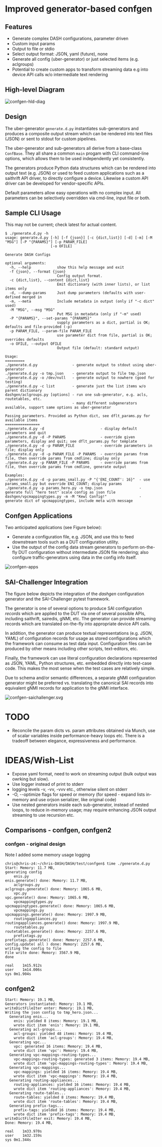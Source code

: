 # Improved generator-based confgen
## Features
* Generate complex DASH configurations, parameter driven
* Custom input params
* Output to file or stdio
* Select output format: JSON, yaml (future), none
* Generate all config (uber-generator) or just selected items (e.g. aclgroups)
* Potential to create custom apps to transform streaming data e.g into device API calls w/o intermediate text rendering
## High-level Diagram

![confgen-hld-diag](confgen-hld-diag.svg)

## Design
The uber-generator `generate.d.py` instantiates sub-generators and produces a composite output stream which can be rendered into text files (JSON) or sent to stdout for custom pipelines.

The uber-generator and sub-generators all derive from a base-class `ConfBase`. They all share a common `main` progam with CLI command-line options, which allows them to be used independently yet consistently.

The generators produce Python data structures which can be rendered into output text (e.g. JSON) or used to feed custom applications such as a saithrift API driver, to directly configure a device. Likewise a custom API driver can be developed for vendor-specific APIs.

Default parameters allow easy operations with no complex input. All parameters can be selectively overridden via cmd-line, input file or both.

## Sample CLI Usage
This may not be current; check latest for actual content.
```
$ ./generate.d.py -h
usage: generate.d.py [-h] [-f {json}] [-c {dict,list}] [-d] [-m] [-M "MSG"] [-P "{PARAMS}"] [-p PARAM_FILE]
                     [-o OFILE]

Generate DASH Configs

optional arguments:
  -h, --help            show this help message and exit
  -f {json}, --format {json}
                        Config output format.
  -c {dict,list}, --content {dict,list}
                        Emit dictionary (with inner lists), or list items only
  -d, --dump-params     Just dump parameters (defaults with user-defined merged in
  -m, --meta            Include metadata in output (only if "-c dict" used)
  -M "MSG", --msg "MSG"
                        Put MSG in metadata (only if "-m" used)
  -P "{PARAMS}", --set-params "{PARAMS}"
                        supply parameters as a dict, partial is OK; defaults and file-provided (-p)
  -p PARAM_FILE, --param-file PARAM_FILE
                        use parameter dict from file, partial is OK; overrides defaults
  -o OFILE, --output OFILE
                        Output file (default: standard output)

Usage:
=========
./generate.d.py                - generate output to stdout using uber-generator
./generate.d.py -o tmp.json    - generate output to file tmp.json
./generate.d.py -o /dev/null   - generate output to nowhere (good for testing)
./generate.d.py -c list        - generate just the list items w/o parent dictionary
dashgen/aclgroups.py [options] - run one sub-generator, e.g. acls, routetables, etc.
                               - many different subgenerators available, support same options as uber-generator

Passing parameters. Provided as Python dict, see dflt_params.py for available items
================
./generate.d.py -d                          - display default parameters and quit
./generate.d.py -d -P PARAMS                - override given parameters, display and quit; see dflt_params.py for template
./generate.d.py -d -p PARAM_FILE            - override parameters in file; display only
./generate.d.py -d -p PARAM_FILE -P PARAMS  - override params from file, then override params from cmdline; display only
./generate.d.py -p PARAM_FILE -P PARAMS     - override params from file, then override params from cmdline, generate output

Examples:
./generate.d.py -d -p params_small.py -P "{'ENI_COUNT': 16}"  - use params_small.py but override ENI_COUNT; display params
./generate.d.py -p params_hero.py -o tmp.json                 - generate full "hero test" scale config as json file
dashgen/vpcmappingtypes.py -m -M "Kewl Config!"               - generate dict of vpcmappingtypes, include meta with message            
```
## Confgen Applications
Two anticipated applications (see Figure below):
* Generate a configuration file, e.g. JSON, and use this to feed downstream tools such as a DUT configuration utility.
* Use the output of the config data stream generators to perform on-the-fly DUT configuration without intermediate JSON file rendering; also configure traffic-generators using data in the config info itself.

![confgen-apps](confgen-apps.svg)

## SAI-Challenger Integration
The figure below depicts the integration of the *dashgen* configuration generator and the SAI-Challenger pytest framework.

The generator is one of several options to produce SAI configuration *records* which are applied to the DUT via one of several possible APIs, including saithrift, sairedis, gNMI, etc. The generator can provide streaming records which are translated on-the-fly into appropriate device API calls.

In addition, the generator can produce textual representations (e.g. JSON, YAML) of configuration records for usage as stored configurations which the framework can consume as test data input. Configuration files can be produced by other means including other scripts, text-editors, etc.

Finally, the framework can use literal configuration declarations represented as JSON, YAML, Python structures, etc. embedded directly into test-case code. This makes the most sense when the test cases are relatively simple.

Due to schema and/or semantic differences, a separate gNMI configuration generator might be preferred vs. translating the canonical SAI records into equivalent gNMI records for application to the gNMI interface.

![confgen-saichallenger.svg](confgen-saichallenger.svg)
# TODO
* Reconcile the param dicts vs. param attributes obtained via Munch, use of scalar variables inside performance-heavy loops etc. There is a tradeoff between elegance, expressiveness and performance.
# IDEAS/Wish-List
* Expose yaml format, need to work on streaming output (bulk output was owrking but slow).
* Use logger instead of print to stderr
* logging levels -v, -vv, -vvv etc., otherwise silent on stderr
* -O, --optimize flags for speed or memory (for speed - expand lists in-memory and use orjson serializer, like original code)
* Use nested generators inside each sub-generator, instead of nested loops, to reduce in-memory usage; may require enhancing JSON output streaming to use recursion etc.
## Comparisons - confgen, confgen2

### confgen - original design
Note I added some memory usage logging
```
chris@chris-z4:~/chris-DASH/DASH/test/confgen$ time ./generate.d.py 
Start: Memory: 11.7 MB, 
generating config
    enis.py
enis.generate() done: Memory: 11.7 MB, 
    aclgroups.py
aclgroups.generate() done: Memory: 1065.6 MB, 
    vpc.py
vpc.generate() done: Memory: 1065.6 MB, 
    vpcmappingtypes.py
vpcmappingtypes.generate() done: Memory: 1065.6 MB, 
    vpcmappings.py
vpcmappings.generate() done: Memory: 1997.9 MB, 
    routingappliances.py
routingappliances.generate() done: Memory: 1997.9 MB, 
    routetables.py
routetables.generate() done: Memory: 2257.6 MB, 
    prefixtags.py
prefixtags.generate() done: Memory: 2257.6 MB, 
config.update( all ) done: Memory: 2257.6 MB, 
writing the config to file
File write done: Memory: 3567.9 MB, 
done

real	1m15.912s
user	1m14.006s
sys	0m1.904s
```
## confgen2
```
Start: Memory: 19.1 MB, 
Generators instantiated: Memory: 19.1 MB, 
writeDictFileIter enter: Memory: 19.1 MB, 
Writing the json config to tmp_hero.json...
  Generating enis...
    enis: yielded 8 items: Memory: 19.1 MB, 
    wrote dict item 'enis': Memory: 19.1 MB, 
  Generating acl-groups...
    acl-groups: yielded 48 items: Memory: 19.4 MB, 
    wrote dict item 'acl-groups': Memory: 19.4 MB, 
  Generating vpc...
    vpc: generated 16 items: Memory: 19.4 MB, 
    wrote dict item 'vpc': Memory: 19.4 MB, 
  Generating vpc-mappings-routing-types...
    vpc-mappings-routing-types: generated 3 items: Memory: 19.4 MB, 
    wrote dict item 'vpc-mappings-routing-types': Memory: 19.4 MB, 
  Generating vpc-mappings...
    vpc-mappings: yielded 16 items: Memory: 19.4 MB, 
    wrote dict item 'vpc-mappings': Memory: 19.4 MB, 
  Generating routing-appliances...
    routing-appliances: yielded 16 items: Memory: 19.4 MB, 
    wrote dict item 'routing-appliances': Memory: 19.4 MB, 
  Generating route-tables...
    route-tables: yielded 8 items: Memory: 19.4 MB, 
    wrote dict item 'route-tables': Memory: 19.4 MB, 
  Generating prefix-tags...
    prefix-tags: yielded 16 items: Memory: 19.4 MB, 
    wrote dict item 'prefix-tags': Memory: 19.4 MB, 
writeDictFileIter exit: Memory: 19.4 MB, 
Done: Memory: 19.4 MB, 

real	1m33.970s
user	1m32.159s
sys	0m1.344s
```
